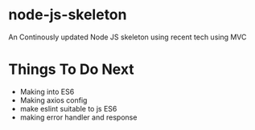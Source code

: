 # node-js-skeleton
An Continously updated Node JS skeleton using recent tech using MVC

# Things To Do Next
- Making into ES6
- Making axios config
- make eslint suitable to js ES6
- making error handler and response